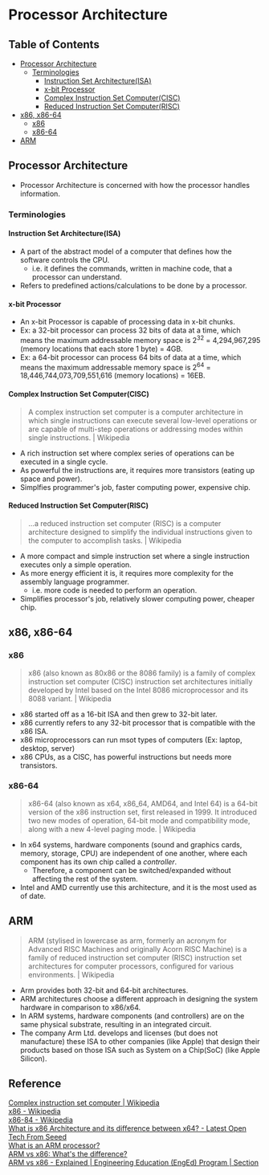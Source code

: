 # Processor Architecture

## Table of Contents
- [Processor Architecture](#processor-architecture)
  - [Terminologies](#terminologies)
    - [Instruction Set Architecture(ISA)](#instruction-set-architectureisa)
    - [x-bit Processor](#x-bit-processor)
    - [Complex Instruction Set Computer(CISC)](#complex-instruction-set-computercisc)
    - [Reduced Instruction Set Computer(RISC)](#reduced-instruction-set-computerrisc)
- [x86, x86-64](#x86-x86-64)
  - [x86](#x86)
  - [x86-64](#x86-64)
- [ARM](#arm)

## Processor Architecture
- Processor Architecture is concerned with how the processor handles information.
### Terminologies
#### Instruction Set Architecture(ISA)
  - A part of the abstract model of a computer that defines how the software controls the CPU.
    - i.e. it defines the commands, written in machine code, that a processor can understand.
  - Refers to predefined actions/calculations to be done by a processor.
#### x-bit Processor
  - An x-bit Processor is capable of processing data in x-bit chunks.
  - Ex: a 32-bit processor can process 32 bits of data at a time, which means the maximum addressable memory space is 2<sup>32</sup> = 4,294,967,295 (memory locations that each store 1 byte) = 4GB.
  - Ex: a 64-bit processor can process 64 bits of data at a time, which means the maximum addressable memory space is 2<sup>64</sup> = 18,446,744,073,709,551,616 (memory locations) = 16EB.
#### Complex Instruction Set Computer(CISC)
  > A complex instruction set computer is a computer architecture in which single instructions can execute several low-level operations or are capable of multi-step operations or addressing modes within single instructions. | Wikipedia

  - A rich instruction set where complex series of operations can be executed in a single cycle.
  - As powerful the instructions are, it requires more transistors (eating up space and power).
  - Simplfies programmer's job, faster computing power, expensive chip.
#### Reduced Instruction Set Computer(RISC)
  > ...a reduced instruction set computer (RISC) is a computer architecture designed to simplify the individual instructions given to the computer to accomplish tasks. | Wikipedia

  - A more compact and simple instruction set where a single instruction executes only a simple operation.
  - As more energy efficient it is, it requires more complexity for the assembly language programmer.
    - i.e. more code is needed to perform an operation.
  - Simplifies processor's job, relatively slower computing power, cheaper chip.

## x86, x86-64
### x86
> x86 (also known as 80x86 or the 8086 family) is a family of complex instruction set computer (CISC) instruction set architectures initially developed by Intel based on the Intel 8086 microprocessor and its 8088 variant. | Wikipedia

- x86 started off as a 16-bit ISA and then grew to 32-bit later.
- x86 currently refers to any 32-bit processor that is compatible with the x86 ISA.
- x86 microprocessors can run msot types of computers (Ex: laptop, desktop, server)
- x86 CPUs, as a CISC, has powerful instructions but needs more transistors.
### x86-64
> x86-64 (also known as x64, x86_64, AMD64, and Intel 64) is a 64-bit version of the x86 instruction set, first released in 1999. It introduced two new modes of operation, 64-bit mode and compatibility mode, along with a new 4-level paging mode. | Wikipedia

- In x64 systems, hardware components (sound and graphics cards, memory, storage, CPU) are independent of one another, where each component has its own chip called a _controller_.
  - Therefore, a component can be switched/expanded without affecting the rest of the system.
- Intel and AMD currently use this architecture, and it is the most used as of date.

## ARM
> ARM (stylised in lowercase as arm, formerly an acronym for Advanced RISC Machines and originally Acorn RISC Machine) is a family of reduced instruction set computer (RISC) instruction set architectures for computer processors, configured for various environments. | Wikipedia

- Arm provides both 32-bit and 64-bit architectures.
- ARM architectures choose a different approach in designing the system hardware in comparison to x86/x64.
- In ARM systems, hardware components (and controllers) are on the same physical substrate, resulting in an integrated circuit.
- The company Arm Ltd. develops and licenses (but does not manufacture) these ISA to other companies (like Apple) that design their products based on those ISA such as System on a Chip(SoC) (like Apple Silicon).

## Reference
[Complex instruction set computer | Wikipedia](https://en.wikipedia.org/wiki/Complex_instruction_set_computer)  
[x86 - Wikipedia](https://en.wikipedia.org/wiki/X86)  
[x86-84 - Wikipedia](https://en.wikipedia.org/wiki/X86-64)  
[What is x86 Architecture and its difference between x64? - Latest Open Tech From Seeed](https://en.wikipedia.org/wiki/X86)  
[What is an ARM processor?](https://www.redhat.com/en/topics/linux/what-is-arm-processor)  
[ARM vs x86: What's the difference?](https://www.redhat.com/en/topics/linux/ARM-vs-x86)  
[ARM vs x86 - Explained | Engineering Education (EngEd) Program | Section](https://www.section.io/engineering-education/arm-x86/)  
